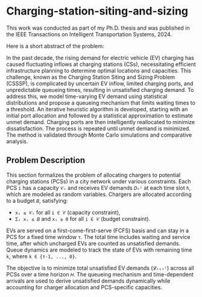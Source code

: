 # Charging-station-siting-and-sizing

This work was conducted as part of my Ph.D. thesis and was published in the IEEE Transactions on Intelligent Transportation Systems, 2024.

Here is a short abstract of the problem:

In the past decade, the rising demand for electric vehicle (EV) charging has caused fluctuating inflows at charging stations (CSs), necessitating efficient infrastructure planning to determine optimal locations and capacities. This challenge, known as the Charging Station Siting and Sizing Problem (CSSSP), is complicated by uncertain EV inflow, limited charging ports, and unpredictable queueing times, resulting in unsatisfied charging demand. To address this, we model time-varying EV demand using statistical distributions and propose a queueing mechanism that limits waiting times to a threshold. An iterative heuristic algorithm is developed, starting with an initial port allocation and followed by a statistical approximation to estimate unmet demand. Charging ports are then intelligently reallocated to minimize dissatisfaction. The process is repeated until unmet demand is minimized. The method is validated through Monte Carlo simulations and comparative analysis.

## Problem Description

This section formalizes the problem of allocating chargers to potential charging stations (PCSs) in a city network under various constraints. Each PCS `i` has a capacity `𝒞ᵢ` and receives EV demands `𝐷ₕⁱ` at each time slot `h`, which are modeled as random variables. Chargers are allocated according to a budget `𝐵`, satisfying:

- `xᵢ ≤ 𝒞ᵢ` for all `i ∈ 𝒞` (capacity constraint),
- `Σᵢ xᵢ ≤ 𝐵` and `xᵢ ≥ 0` for all `i ∈ 𝒞` (budget constraint).

EVs are served on a first-come-first-serve (FCFS) basis and can stay in a PCS for a fixed time window `τ`. The total time includes waiting and service time, after which uncharged EVs are counted as unsatisfied demands. Queue dynamics are modeled to track the state of EVs with remaining time `k`, where `k ∈ {τ-1, ..., 0}`.

The objective is to minimize total unsatisfied EV demands (`𝓛ₜₒₜⁱ`) across all PCSs over a time horizon `𝐻`. The queueing mechanism and time-dependent arrivals are used to derive unsatisfied demands dynamically while accounting for charger allocation and PCS-specific capacities.

